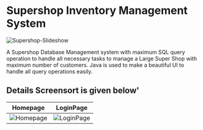 # Supershop Inventory Management System

![Supershop-Slideshow](https://github.com/Shawon-Lodh/Supershop-Management-System/blob/master/Overview_screensort/Total_software_Slideshow.gif)

A Supershop Database Management system with maximum SQL query operation to handle all necessary tasks to manage a Large Super Shop with maximum number of customers. Java is used to make a beautiful UI to handle all query operations easily.

## Details Screensort is given below'

Homepage                   |  LoginPage
:-------------------------:|:-------------------------:
![Homepage](https://github.com/Shawon-Lodh/Supershop-Management-System/blob/master/Overview_screensort/Image_no_1_HomePage.png)  |  ![LoginPage](https://github.com/Shawon-Lodh/Supershop-Management-System/blob/master/Overview_screensort/Image_no_2_LoginPage.png)


